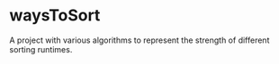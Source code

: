 # waysToSort
A project with various algorithms to represent the strength of different sorting runtimes.
